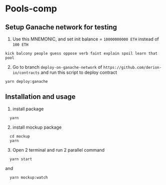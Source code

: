 # Pools-comp

## Setup Ganache network for testing
1. Use this MNEMONIC, and set init balance = `10000000000 ETH` instead of `100 ETH`
```
kick balcony people guess oppose verb faint explain spoil learn that pool
```
2. Go to branch `deploy-on-ganache-network` of `https://github.com/derion-io/contracts` and run this script to deploy contract
```
yarn deploy:ganache
```

## Installation and usage
1. install package
```
  yarn
```

2. install mockup package
```
  cd mockup
  yarn
```

3. Open 2 terminal and run 2 parallel command
```
  yarn start
```
and
```
  yarn mockup:watch
```
